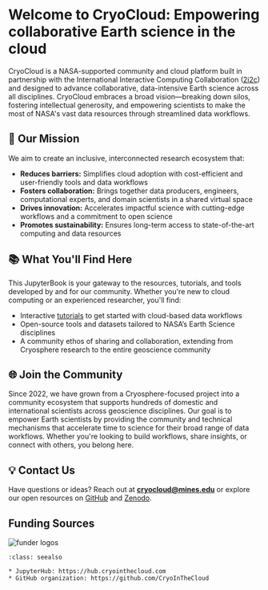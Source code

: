 # Welcome to CryoCloud: Empowering collaborative Earth science in the cloud

CryoCloud is a NASA-supported community and cloud platform built in partnership with the International Interactive Computing Collaboration ([2i2c](https://2i2c.org/)) and designed to advance collaborative, data-intensive Earth science across all disciplines. CryoCloud embraces a broad vision—breaking down silos, fostering intellectual generosity, and empowering scientists to make the most of NASA's vast data resources through streamlined data workflows.


## 🚀 Our Mission  
We aim to create an inclusive, interconnected research ecosystem that:
- **Reduces barriers:** Simplifies cloud adoption with cost-efficient and user-friendly tools and data workflows
- **Fosters collaboration:** Brings together data producers, engineers, computational experts, and domain scientists in a shared virtual space  
- **Drives innovation:** Accelerates impactful science with cutting-edge workflows and a commitment to open science  
- **Promotes sustainability:** Ensures long-term access to state-of-the-art computing and data resources

## 📚 What You'll Find Here  
This JupyterBook is your gateway to the resources, tutorials, and tools developed by and for our community. Whether you're new to cloud computing or an experienced researcher, you'll find:
- Interactive [tutorials](tutorials/index) to get started with cloud-based data workflows
- Open-source tools and datasets tailored to NASA’s Earth Science disciplines
- A community ethos of sharing and collaboration, extending from Cryosphere research to the entire geoscience community

## 🌐 Join the Community  
Since 2022, we have grown from a Cryosphere-focused project into a community ecosystem that supports hundreds of domestic and international scientists across geoscience disciplines. Our goal is to empower Earth scientists by providing the community and technical mechanisms that accelerate time to science for their broad range of data workflows. Whether you're looking to build workflows, share insights, or connect with others, you belong here.

## 💡 Contact Us  
Have questions or ideas? Reach out at **cryocloud@mines.edu** or explore our open resources on [GitHub](https://github.com/CryoInTheCloud) and [Zenodo](https://zenodo.org/communities/cryointhecloud).

## Funding Sources
![funder logos](/img/funderlogos.png)

```{admonition} Quick links for the event
:class: seealso

* JupyterHub: https://hub.cryointhecloud.com
* GitHub organization: https://github.com/CryoInTheCloud
```
